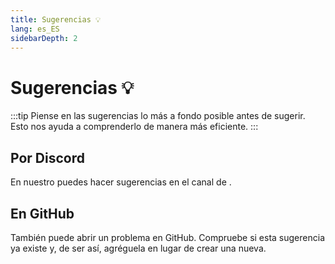 ```yaml
---
title: Sugerencias 💡
lang: es_ES
sidebarDepth: 2
---
```


# Sugerencias :bulb:
:::tip
Piense en las sugerencias lo más a fondo posible antes de sugerir. Esto nos ayuda a comprenderlo de manera más eficiente.
:::

## Por Discord
En nuestro <discord/> puedes hacer sugerencias en el canal de <discord-channel channel="suggestions"/>.

## En GitHub
También puede abrir un problema en <a :href="$theme.variables.github + '/issues'" target="_blank">GitHub</a>. Compruebe si esta sugerencia ya existe y, de ser así, agréguela en lugar de crear una nueva.

<!-- ==START_FOOTER== Do NOT edit anything below this line! Any edits will be removed as content is auto generated! -->
[lssm.status]: https://status.lss-manager.de/
[lssm.discord]: https://discord.gg/RcTNjpB
[lssm.userscript]: https://v4.lss-manager.de/lssm-v4.user.js
[lssm.donations]: https://donate.lss-manager.de/
[docs]: https://docs.lss-manager.de/
[docs.apps]: /es_ES/apps/
[docs.appstore]: /es_ES/appstore/
[docs.bugs]: /es_ES/bugs/
[docs.error_report]: /es_ES/error_report/
[docs.faq]: /es_ES/faq/
[docs.metadata]: /es_ES/metadata/
[docs.other]: /es_ES/other/
[docs.settings]: /es_ES/settings/
[docs.suggestions]: /es_ES/suggestions/
[docs.support]: /es_ES/support/
[games.self]: https://centro-de-mando.es
[tampermonkey]: https://tampermonkey.net/
[github]: https://github.com/LSS-Manager/LSSM-V.4
[github.issues]: https://github.com/LSS-Manager/LSSM-V.4/issues
[github.issues.open]: https://github.com/LSS-Manager/LSSM-V.4/issues?q=is%3Aissue+is%3Aopen+label%3Abug